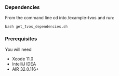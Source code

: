 ### Dependencies
From the command line cd into /example-tvos and run:

```shell
bash get_tvos_dependencies.sh
```

### Prerequisites

You will need

- Xcode 11.0
- IntelliJ IDEA
- AIR 32.0.116+

